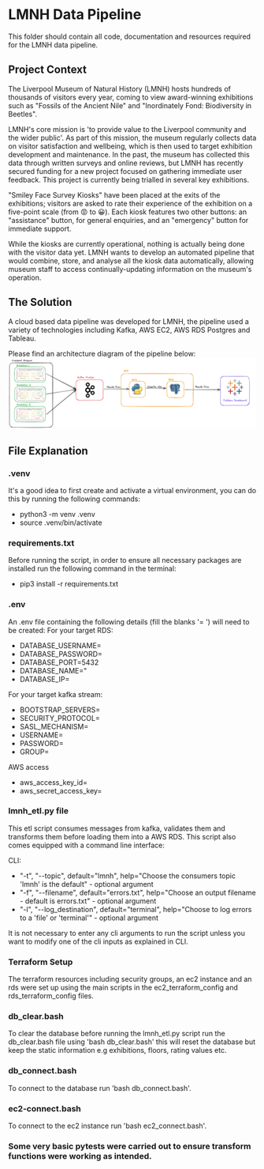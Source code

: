 # LMNH Data Pipeline

This folder should contain all code, documentation and resources required for the LMNH data pipeline.

## Project Context

The Liverpool Museum of Natural History (LMNH) hosts hundreds of thousands of visitors every year, coming to view award-winning exhibitions such as "Fossils of the Ancient Nile" and "Inordinately Fond: Biodiversity in Beetles".

LMNH's core mission is 'to provide value to the Liverpool community and the wider public'. As part of this mission, the museum regularly collects data on visitor satisfaction and wellbeing, which is then used to target exhibition development and maintenance. In the past, the museum has collected this data through written surveys and online reviews, but LMNH has recently secured funding for a new project focused on gathering immediate user feedback. This project is currently being trialled in several key exhibitions.

"Smiley Face Survey Kiosks" have been placed at the exits of the exhibitions; visitors are asked to rate their experience of the exhibition on a five-point scale (from 😡 to 😀). Each kiosk features two other buttons: an "assistance" button, for general enquiries, and an "emergency" button for immediate support.

While the kiosks are currently operational, nothing is actually being done with the visitor data yet. LMNH wants to develop an automated pipeline that would combine, store, and analyse all the kiosk data automatically, allowing museum staff to access continually-updating information on the museum's operation.

## The Solution 

A cloud based data pipeline was developed for LMNH, the pipeline used a variety of technologies including Kafka, AWS EC2, AWS RDS Postgres and Tableau.

Please find an architecture diagram of the pipeline below:
![Architecture Diagram](architecture-diagram.png)

## File Explanation 
### .venv
It's a good idea to first create and activate a virtual environment, you can do this by running the following commands:
- python3 -m venv .venv
- source .venv/bin/activate

### requirements.txt
Before running the script, in order to ensure all necessary packages are installed run the following command in the terminal:
- pip3 install -r requirements.txt

### .env
An .env file containing the following details (fill the blanks '=      ') will need to be created:
For your target RDS:
- DATABASE_USERNAME=
- DATABASE_PASSWORD=
- DATABASE_PORT=5432
- DATABASE_NAME="
- DATABASE_IP=

For your target kafka stream:
- BOOTSTRAP_SERVERS=
- SECURITY_PROTOCOL=
- SASL_MECHANISM=
- USERNAME=
- PASSWORD=
- GROUP=

AWS access
- aws_access_key_id=
- aws_secret_access_key=

### lmnh_etl.py file
This etl script consumes messages from kafka, validates them and transforms them before loading them into a AWS RDS. This script also comes equipped with a command line interface:

CLI:
- "-t", "--topic", default="lmnh", help="Choose the consumers topic 'lmnh' is the default" - optional argument
- "-f", "--filename", default="errors.txt", help="Choose an output filename - default is errors.txt" - optional argument
- "-l", "--log_destination", default="terminal", help="Choose to log errors to a 'file' or 'terminal'" - optional argument

It is not necessary to enter any cli arguments to run the script unless you want to modify one of the cli inputs as explained in CLI.


### Terraform Setup
The terraform resources including security groups, an ec2 instance and an rds were set up using the main scripts in the ec2_terraform_config and rds_terraform_config files.

### db_clear.bash
To clear the database before running the lmnh_etl.py script run the db_clear.bash file using 'bash db_clear.bash' this will reset the database but keep the static information e.g exhibitions, floors, rating values etc.

### db_connect.bash
To connect to the database run 'bash db_connect.bash'.

### ec2-connect.bash
To connect to the ec2 instance run 'bash ec2_connect.bash'.

### Some very basic pytests were carried out to ensure transform functions were working as intended.

